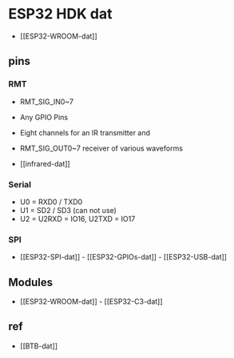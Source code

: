 
# ESP32 HDK dat 

- [[ESP32-WROOM-dat]]

## pins 

### RMT 

- RMT_SIG_IN0~7
- Any GPIO Pins
- Eight channels for an IR transmitter and
- RMT_SIG_OUT0~7 receiver of various waveforms

- [[infrared-dat]]



### Serial 

- U0 = RXD0 / TXD0
- U1 = SD2 / SD3 (can not use)
- U2 = U2RXD = IO16, U2TXD = IO17 


### SPI

- [[ESP32-SPI-dat]] - [[ESP32-GPIOs-dat]] - [[ESP32-USB-dat]]

## Modules 

- [[ESP32-WROOM-dat]] - [[ESP32-C3-dat]]


## ref 

- [[BTB-dat]]